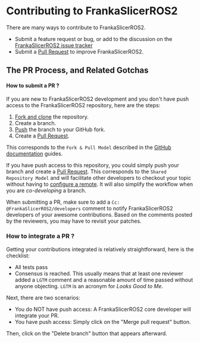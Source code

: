 Contributing to FrankaSlicerROS2
===============================

There are many ways to contribute to FrankaSlicerROS2.

  * Submit a feature request or bug, or add to the discussion on the [FrankaSlicerROS2 issue tracker][is]
  * Submit a [Pull Request][pr] to improve FrankaSlicerROS2.

The PR Process, and Related Gotchas
-----------------------------------

#### How to submit a PR ?

If you are new to FrankaSlicerROS2 development and you don't have push access to the FrankaSlicerROS2
repository, here are the steps:

1. [Fork and clone][fk] the repository.
3. Create a branch.
4. [Push][push] the branch to your GitHub fork.
5. Create a [Pull Request][pr].

This corresponds to the `Fork & Pull Model` described in the [GitHub documentation](https://docs.github.com/en/pull-requests/collaborating-with-pull-requests/getting-started/about-collaborative-development-models)
guides.

If you have push access to this repository, you could simply push your branch
and create a [Pull Request][pr]. This corresponds to the `Shared Repository Model`
and will facilitate other developers to checkout your topic without having to
[configure a remote](https://help.github.com/articles/configuring-a-remote-for-a-fork/).
It will also simplify the workflow when you are _co-developing_ a branch.

When submitting a PR, make sure to add a `Cc: @FrankaSlicerROS2/developers` comment to
notify FrankaSlicerROS2 developers of your awesome contributions. Based on the
comments posted by the reviewers, you may have to revisit your patches.

### How to integrate a PR ?

Getting your contributions integrated is relatively straightforward, here
is the checklist:

* All tests pass
* Consensus is reached. This usually means that at least one reviewer added a `LGTM` comment
and a reasonable amount of time passed without anyone objecting. `LGTM` is an
acronym for _Looks Good to Me_.

Next, there are two scenarios:
* You do NOT have push access: A FrankaSlicerROS2 core developer will integrate your PR.
* You have push access: Simply click on the "Merge pull request" button.

Then, click on the "Delete branch" button that appears afterward.


[fk]: http://help.github.com/forking/
[push]: https://help.github.com/articles/pushing-to-a-remote/
[pr]: https://github.com/KevinHu5/FrankaSlicerROS2/merge_requests
[is]: https://github.com/KevinHu5/FrankaSlicerROS2/issues
